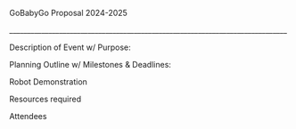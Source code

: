 GoBabyGo Proposal 2024-2025

\_\_\_\_\_\_\_\_\_\_\_\_\_\_\_\_\_\_\_\_\_\_\_\_\_\_\_\_\_\_\_\_\_\_\_\_\_\_\_\_\_\_\_\_\_\_\_\_\_\_\_\_\_\_\_\_\_\_\_\_\_\_\_\_\_\_\_\_\_\_\_\_\_\_\_\_\_\_

Description of Event w/ Purpose:

Planning Outline w/ Milestones & Deadlines: 

Robot Demonstration

Resources required

Attendees

